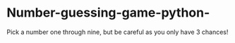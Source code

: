 # Number-guessing-game-python-
Pick a number one through nine, but be careful as you only have 3 chances!
